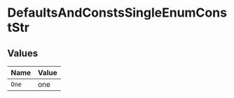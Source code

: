 # DefaultsAndConstsSingleEnumConstStr


## Values

| Name  | Value |
| ----- | ----- |
| `One` | one   |